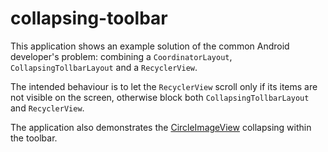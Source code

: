 # collapsing-toolbar

This application shows an example solution of the common Android developer's problem: combining a `CoordinatorLayout`, `CollapsingTollbarLayout` and a `RecyclerView`. 

The intended behaviour is to let the `RecyclerView` scroll only if its items are not visible on the screen, otherwise block both `CollapsingTollbarLayout` and `RecyclerView`.

The application also demonstrates the [CircleImageView](https://github.com/hdodenhof/CircleImageView) collapsing within the toolbar.

